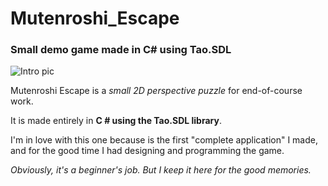 # Mutenroshi_Escape
### Small demo game made in C# using Tao.SDL
![Intro pic](https://repository-images.githubusercontent.com/62425828/0f96b200-4c6a-11ea-8156-6c39c510a435)

Mutenroshi Escape is a *small 2D perspective puzzle* for end-of-course work.

It is made entirely in **C # using the Tao.SDL library**.

I'm in love with this one because is the first "complete application" I made, and for the good time I had designing and programming the game.

*Obviously, it's a beginner's job. But I keep it here for the good memories.*
